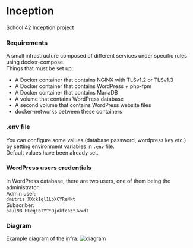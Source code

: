# Inception
School 42 Inception project

### Requirements
A small infrastructure composed of different services under specific rules using docker-compose.  
Things that must be set up:
- A Docker container that contains NGINX with TLSv1.2 or TLSv1.3
- A Docker container that contains WordPress + php-fpm
- A Docker container that contains MariaDB
- A volume that contains WordPress database
- A second volume that contains WordPress website files
- docker-networks between these containers

### .env file
You can configure some values (database password, wordpress key etc.) by setting environment variables in ```.env``` file.  
Default values have been already set.

### WordPress users credentials
In WordPress database, there are two users, one of them being the administrator.  
Admin user:  
```dmitris XXckIql1LbXCYReNkt```  
Subscriber:  
```paul98 HEeqFbTY^*Ojokfcaz*JwxdT```

### Diagram
Example diagram of the infra:
![diagram](https://user-images.githubusercontent.com/34074848/137622165-273553ba-57bb-4d4c-b94b-3819a427de5e.png)
